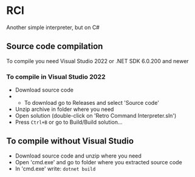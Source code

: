# RCI
Another simple interpreter, but on C#

## Source code compilation
To compile you need Visual Studio 2022 or .NET SDK 6.0.200 and newer
### To compile in Visual Studio 2022
* Download source code
* * To download go to Releases and select 'Source code'
* Unzip archive in folder where you need
* Open solution (double-click on 'Retro Command Interpreter.sln')
* Press `Ctrl+B` or go to Build/Build solution...
## To compile without Visual Studio
* Download source code and unzip where you need
* Open 'cmd.exe' and go to folder where you extracted source code
* In 'cmd.exe' write: `dotnet build`
